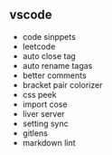 ## vscode

- code sinppets
- leetcode
- auto close tag
- auto rename tagas
- better comments
- bracket pair colorizer
- css peek
- import cose
- liver server
- setting sync
- gitlens
- markdown lint
